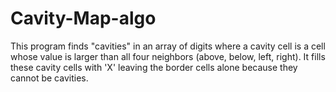 # Cavity-Map-algo
This program finds "cavities" in an array of digits where a cavity cell is a cell whose value is larger than all four neighbors (above, below, left, right). It fills these cavity cells with 'X' leaving the border cells alone because they cannot be cavities.

